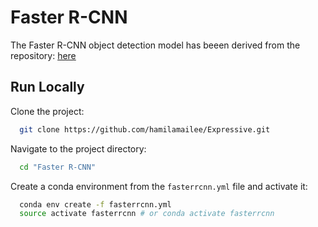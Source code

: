 # Faster R-CNN

The Faster R-CNN object detection model has beeen derived from the repository: [here](https://github.com/pytorch/vision/tree/main/references/detection)

## Run Locally

Clone the project:

```bash
  git clone https://github.com/hamilamailee/Expressive.git
```

Navigate to the project directory:

```bash
  cd "Faster R-CNN"
```

Create a conda environment from the `fasterrcnn.yml` file and activate it:

```bash
  conda env create -f fasterrcnn.yml
  source activate fasterrcnn # or conda activate fasterrcnn
